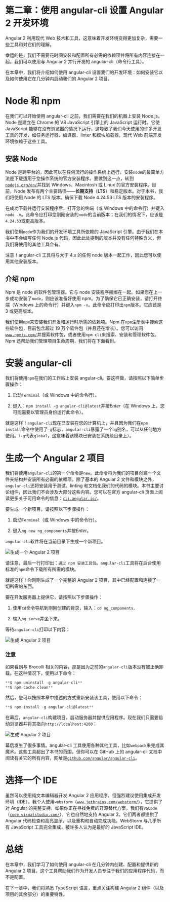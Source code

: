 # 第二章：使用 angular-cli 设置 Angular 2 开发环境

Angular 2 利用现代 Web 技术和工具，这意味着开发环境变得更加复杂，需要一些工具和对它们的理解。

幸运的是，我们不需要花时间安装和配置所有必需的依赖项并将所有内容连接在一起。我们可以使用与 Angular 2 并行开发的 angular-cli（命令行工具）。

在本章中，我们将介绍如何使用 angular-cli 设置我们的开发环境：如何安装它以及如何使用它在几分钟内启动我们的 Angular 2 项目。

# Node 和 npm

在我们可以开始使用 angular-cli 之前，我们需要在我们的机器上安装 Node.js。Node 是建立在 Chrome 的 V8 JavaScript 引擎上的 JavaScript 运行时。它使 JavaScript 能够在没有浏览器的情况下运行，这导致了我们今天使用的许多开发工具的开发，如任务运行器、编译器、linter 和模块加载器。现代 Web 前端开发环境依赖于这些工具。

## 安装 Node

Node 是跨平台的，因此可以在任何流行的操作系统上运行。安装`node`的最简单方法是下载适用于您操作系统的官方安装程序。要做到这一点，转到[`nodejs.org/en/`](https://nodejs.org/en/)并找到 Windows、Macintosh 或 Linux 的官方安装程序。目前，Node 发布有两个主要路径——**长期支持**（**LTS**）和稳定版本。对于本书，我们将使用 Node 的 LTS 版本。确保下载 Node 4.24.53 LTS 版本的安装程序。

在成功下载并运行安装程序后，打开您的终端（或 Windows 中的命令行）并键入`node -v`。此命令应打印您刚刚安装的`node`的当前版本；在我们的情况下，应该是`4.24.53`或更高版本。

我们使用`node`作为我们的开发环境工具所依赖的 JavaScript 引擎。由于我们在本书中不会编写任何 Node.js 代码，因此此处提到的版本并没有任何特殊含义，但我们将使用的其他工具会有。

注意！angular-cli 工具将与大于 4.x 的任何 node 版本一起工作，因此您可以使用其他安装版本。

## 介绍 npm

Npm 是 node 的软件包管理器。它与 node 安装程序捆绑在一起。如果您在上一步成功安装了`node`，则应该准备好使用 npm。为了确保它已正确安装，请打开终端（Windows 上的命令行）并键入`npm -v`。此命令应打印出`npm`版本。它应该是 3 或更高版本。

我们使用`npm`来安装我们开发和运行时所需的依赖项。Npm 在`npm`注册表中搜索这些软件包，目前包含超过 19 万个软件包（并且还在增长）。您可以访问[`www.npmjs.com/`](https://www.npmjs.com/)并搜索软件包，或者使用`npm cli`来搜索、安装和管理软件包。Npm 还帮助我们管理项目生命周期，我们将在下面看到。

# 安装 angular-cli

我们将使用`npm`在我们的工作站上安装 angular-cli。要这样做，请按照以下简单步骤操作：

1.  启动`Terminal`（或 Windows 中的命令行）。

1.  键入：`npm install -g angular-cli@latest`并按*Enter*（在 Windows 上，您可能需要以管理员身份运行此命令）。

就是这样！`angular-cli`现在已安装在您的计算机上，并且因为我们在`npm install`命令中使用了`-g`标志，`angular-cli`暴露了一个`ng`别名，可以从任何地方使用。`（-g`代表`global`，这意味着该模块已安装在系统级目录上）。

# 生成一个 Angular 2 项目

我们将使用`angular-cli`的第一个命令是`new`。此命令将为我们的项目创建一个文件夹结构并安装所有必需的依赖项。除了基本的 Angular 2 文件和模块之外，`angular-cli`还将安装用于测试、linting 和文档化我们的代码的模块。本书主要讨论组件，因此我们不会涉及大部分这些内容。您可以在官方 angular-cli 页面上阅读更多关于可用命令的信息：[`cli.angular.io/`](https://cli.angular.io/)。

要生成一个新项目，请按照以下步骤操作：

1.  启动`Terminal`（或 Windows 中的命令行）。

1.  键入`ng new ng_components`并按*Enter*。

`angular-cli`软件将在当前目录下生成一个新项目。

![生成一个 Angular 2 项目](img/image00093.jpeg)

请注意，最后一行打印出：`通过 npm 安装工具包`。`angular-cli`工具将在后台使用标准的`npm`命令下载所有所需的模块。

就是这样！你刚刚生成了一个完整的 Angular 2 项目，其中已经配置和连接了一切所需的东西。

要在开发服务器上提供它，请按照以下步骤操作：

1.  使用`cd`命令导航到刚刚创建的目录，输入：`cd ng_components.`

1.  输入`ng serve`并坐下来。

等待`angular-cli`打印以下内容：

![生成 Angular 2 项目](img/image00094.jpeg)

### 注意

如果看到与 Brocolli 相关的内容，那是因为之前的`angular-cli`版本没有被正确卸载。在这种情况下，使用以下命令：

```ts
**$ npm uninstall -g angular-cli**
**$ npm cache clean**

```

然后，您可以按照本章中描述的方式重新安装该工具，使用以下命令：

```ts
**$ npm install -g angular-cli@latest**

```

在幕后，`angular-cli`构建项目，启动服务器并提供应用程序。现在我们只需要启动浏览器并将其指向`http://localhost:4200`：

![生成 Angular 2 项目](img/image00095.jpeg)

幕后发生了很多事情。angular-cli 工具使用各种其他工具，比如`webpack`来完成其魔术。这些工具超出了本书的范围，但你可以在 GitHub 上的 angular-cli 文档中阅读有关它的所有内容，网址是[`github.com/angular/angular-cli`](https://github.com/angular/angular-cli)。

# 选择一个 IDE

虽然可以使用纯文本编辑器开发 Angular 2 应用程序，但强烈建议使用集成开发环境（IDE）。我个人使用`webstorm`（[`www.jetbrains.com/webstorm/`](https://www.jetbrains.com/webstorm/)），它提供了对 Angular 的完整支持。如果你正在寻找免费的开源替代方案，我们有`VSCode`（[`code.visualstudio.com/`](https://code.visualstudio.com/)），它也自然地支持 Angular 2。它们两者都提供了 Angular 代码检查和高亮显示，以及重构和自动完成功能。WebStorm 与几乎所有 JavaScript 工具完全集成，被许多人认为是最好的 JavaScript IDE。

# 总结

在本章中，我们学习了如何使用 angular-cli 在几分钟内创建、配置和提供新的 Angular 2 项目。这个工具帮助我们作为开发人员专注于我们的应用程序代码，而不是配置。

在下一章中，我们将熟悉 TypeScript 语言，重点关注构建 Angular 2 组件（以及项目的其余部分）的重要特性。
